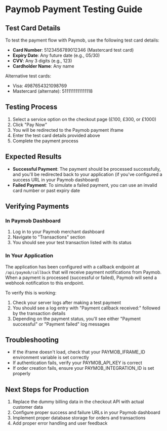 # Paymob Payment Testing Guide

## Test Card Details

To test the payment flow with Paymob, use the following test card details:

- **Card Number**: 5123456789012346 (Mastercard test card)
- **Expiry Date**: Any future date (e.g., 05/30)
- **CVV**: Any 3 digits (e.g., 123)
- **Cardholder Name**: Any name

Alternative test cards:
- Visa: 4987654321098769
- Mastercard (alternate): 5111111111111118

## Testing Process

1. Select a service option on the checkout page (£100, £300, or £1000)
2. Click "Pay Now"
3. You will be redirected to the Paymob payment iframe
4. Enter the test card details provided above
5. Complete the payment process

## Expected Results

- **Successful Payment**: The payment should be processed successfully, and you'll be redirected back to your application (if you've configured a success URL in your Paymob dashboard)
- **Failed Payment**: To simulate a failed payment, you can use an invalid card number or past expiry date

## Verifying Payments

### In Paymob Dashboard

1. Log in to your Paymob merchant dashboard
2. Navigate to "Transactions" section
3. You should see your test transaction listed with its status

### In Your Application

The application has been configured with a callback endpoint at `/api/paymob/callback` that will receive payment notifications from Paymob. When a payment is processed (successful or failed), Paymob will send a webhook notification to this endpoint.

To verify this is working:

1. Check your server logs after making a test payment
2. You should see a log entry with "Payment callback received:" followed by the transaction details
3. Depending on the payment status, you'll see either "Payment successful" or "Payment failed" log messages

## Troubleshooting

- If the iframe doesn't load, check that your PAYMOB_IFRAME_ID environment variable is set correctly
- If authentication fails, verify your PAYMOB_API_KEY is correct
- If order creation fails, ensure your PAYMOB_INTEGRATION_ID is set properly

## Next Steps for Production

1. Replace the dummy billing data in the checkout API with actual customer data
2. Configure proper success and failure URLs in your Paymob dashboard
3. Implement proper database storage for orders and transactions
4. Add proper error handling and user feedback